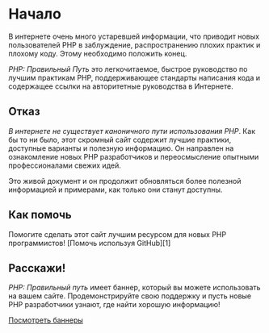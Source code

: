 <h1 id="Начало"> Начало</h1>

В интернете очень много устаревшей информации, что приводит новых пользователей PHP в заблуждение, распространению плохих практик и плохому коду. Этому необходимо положить конец.

_PHP: Правильный Путь_ это легкочитаемое, быстрое руководство по лучшим практикам PHP, поддерживающее стандарты написания кода и содержащее ссылки на авторитетные руководства в Интернете.

<h2 id="Отказ"> Отказ </h2>

_В интернете не существует каноничного пути использования PHP_. Как бы то ни было, этот скромный сайт содержит лучшие практики, доступные варианты и полезную информацию. Он направлен на ознакомление новых PHP разработчиков и переосмысление опытными профессионалами свежих идей.

Это живой документ и он продолжит обновляться более полезной информацией и примерами, как только они станут доступны.

<h2 id="Как_помочь"> Как помочь </h2>
Помогите сделать этот сайт лучшим ресурсом для новых PHP программистов! [Помочь используя GitHub][1]

<h2 id="Расскажи!"> Расскажи! </h2>

_PHP: Правильный путь_ имеет баннер, который вы можете использовать на вашем сайте. Продемонстрируйте свою поддержку и пусть новые PHP разработчики узнают, где найти хорошую информацию!

[Посмотреть баннеры][2]

[1]: https://github.com/codeguy/php-the-right-way/tree/gh-pages
[2]: /banners.html


